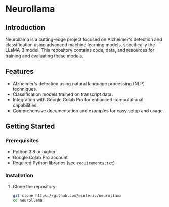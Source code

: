 # Neurollama

## Introduction

Neurollama is a cutting-edge project focused on Alzheimer's detection and classification using advanced machine learning models, specifically the LLaMA-3 model. This repository contains code, data, and resources for training and evaluating these models.

## Features

- Alzheimer's detection using natural language processing (NLP) techniques.
- Classification models trained on transcript data.
- Integration with Google Colab Pro for enhanced computational capabilities.
- Comprehensive documentation and examples for easy setup and usage.

## Getting Started

### Prerequisites

- Python 3.8 or higher
- Google Colab Pro account
- Required Python libraries (see `requirements.txt`)

### Installation

1. Clone the repository:

   ```bash
   git clone https://github.com/esuteric/neurollama
   cd neurollama
